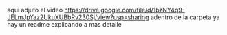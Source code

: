 aqui adjuto el video 
https://drive.google.com/file/d/1bzNY4q9-JELmJpYaz2UkuXUBbRv230Sj/view?usp=sharing
adentro de la carpeta ya hay un readme explicando a mas detalle
